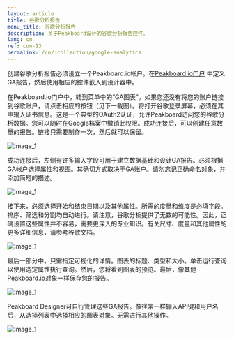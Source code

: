 ```yaml
---
layout: article
title: 谷歌分析报告
menu_title: 谷歌分析报告
description: 关于Peakboard设计的谷歌分析报告控件。
lang: cn
ref: con-13
permalink: /cn/:collection/google-analytics
---
```


创建谷歌分析报告必须设立一个Peakboard.io帐户。在[Peakboard.io门户](/peakboardio/01-en-intro-peakboard-io.html) 中定义GA报告，然后使用相应的控件嵌入到设计器中。

在Peakboard.io门户中，转到菜单中的“GA图表”。如果您还没有将您的账户链接到谷歌账户，请点击相应的按钮（见下一截图）。将打开谷歌登录屏幕，必须在其中输入证书信息。这是一个典型的OAuth2认证，允许Peakboard访问您的谷歌分析数据。您可以随时在Google档案中撤销此权限。成功连接后，可以创建任意数量的报告。链接只需要制作一次，然后就可以保留。

![image_1](/assets/images/Controls/google-analytics/Controls_GA_01.png)

成功连接后，左侧有许多输入字段可用于建立数据基础和设计GA报告。必须根据GA帐户选择属性和视图。其确切方式取决于GA账户。请勿忘记正确命名对象，并添加简短的描述。

![image_1](/assets/images/Controls/google-analytics/Controls_GA_02.png)

接下来，必须选择开始和结束日期以及其他属性。所需的度量和维度是必填字段。排序、筛选和分割均自动进行。请注意，谷歌分析提供了无数的可能性。因此，正确设置这些属性并不容易，需要更深入的专业知识。有关尺寸、度量和其他属性的更多详细信息，请参考谷歌文档。

![image_1](/assets/images/Controls/google-analytics/Controls_GA_03.png)

最后一部分中，只需指定可视化的详情。图表的标题、类型和大小。单击运行查询以使用选定属性执行查询。然后，您将看到图表的预览。最后，像其他Peakboard.io对象一样保存您的报告。

![image_1](/assets/images/Controls/google-analytics/Controls_GA_04.png)

Peakboard Designer可自行管理这些GA报告。像往常一样输入API键和用户名后，从选择列表中选择相应的图表对象。无需进行其他操作。

![image_1](/assets/images/Controls/google-analytics/Controls_GA_05.png)
